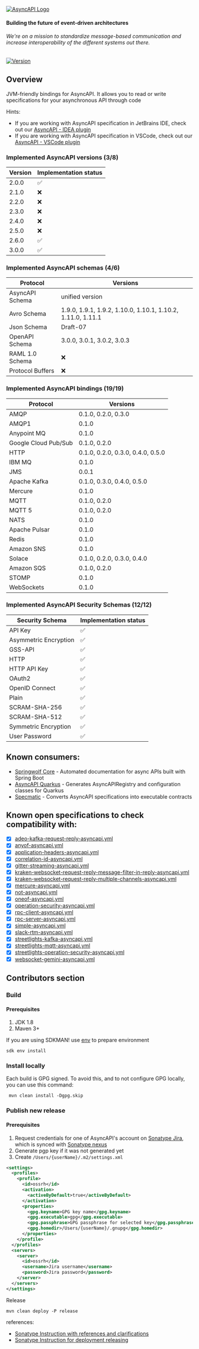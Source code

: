 [![AsyncAPI Logo](./assets/logo.png)](https://www.asyncapi.com)

<h4 align="left">Building the future of event-driven architectures</h4>
<h6 align="left">We're on a mission to standardize message-based communication and increase interoperability of the different systems out there.</h6>

[![Version](https://img.shields.io/maven-central/v/com.asyncapi/asyncapi-core?logo=apache-maven)](https://central.sonatype.com/artifact/com.asyncapi/asyncapi-core/1.0.0-RC)

## Overview
JVM-friendly bindings for AsyncAPI. It allows you to read or write specifications for your asynchronous API  through code

Hints:
- If you are working with AsyncAPI specification in JetBrains IDE, check out our [AsyncAPI - IDEA plugin](https://github.com/asyncapi/jasyncapi-idea-plugin)
- If you are working with AsyncAPI specification in VSCode, check out our [AsyncAPI - VSCode plugin](https://github.com/asyncapi/vs-asyncapi-preview)

### Implemented AsyncAPI versions (3/8)

| Version | Implementation status |
|---------|-----------------------|
| 2.0.0   | ✅                     |
| 2.1.0   | ❌                     |
| 2.2.0   | ❌                     |
| 2.3.0   | ❌                     |
| 2.4.0   | ❌                     |
| 2.5.0   | ❌                     |
| 2.6.0   | ✅                     |
| 3.0.0   | ✅                     |

### Implemented AsyncAPI schemas (4/6)

| Protocol         | Versions                                                    |
|------------------|-------------------------------------------------------------|
| AsyncAPI Schema  | unified version                                             |
| Avro Schema      | 1.9.0, 1.9.1, 1.9.2, 1.10.0, 1.10.1, 1.10.2, 1.11.0, 1.11.1 |
| Json Schema      | Draft-07                                                    |
| OpenAPI Schema   | 3.0.0, 3.0.1, 3.0.2, 3.0.3                                  |
| RAML 1.0 Schema  | ❌                                                           |
| Protocol Buffers | ❌                                                           |

### Implemented AsyncAPI bindings (19/19)

| Protocol             | Versions                          |
|----------------------|-----------------------------------|
| AMQP                 | 0.1.0, 0.2.0, 0.3.0               |
| AMQP1                | 0.1.0                             |
| Anypoint MQ          | 0.1.0                             |
| Google Cloud Pub/Sub | 0.1.0, 0.2.0                      |
| HTTP                 | 0.1.0, 0.2.0, 0.3.0, 0.4.0, 0.5.0 |
| IBM MQ               | 0.1.0                             |
| JMS                  | 0.0.1                             |
| Apache Kafka         | 0.1.0, 0.3.0, 0.4.0, 0.5.0        |
| Mercure              | 0.1.0                             |
| MQTT                 | 0.1.0, 0.2.0                      |
| MQTT 5               | 0.1.0, 0.2.0                      |
| NATS                 | 0.1.0                             |
| Apache Pulsar        | 0.1.0                             |
| Redis                | 0.1.0                             |
| Amazon SNS           | 0.1.0                             |
| Solace               | 0.1.0, 0.2.0, 0.3.0, 0.4.0        |
| Amazon SQS           | 0.1.0, 0.2.0                      |
| STOMP                | 0.1.0                             |
| WebSockets           | 0.1.0                             |

### Implemented AsyncAPI Security Schemas (12/12)
| Security Schema       | Implementation status |
|-----------------------|-----------------------|
| API Key               | ✅                     |
| Asymmetric Encryption | ✅                     |
| GSS-API               | ✅                     |
| HTTP                  | ✅                     |
| HTTP API Key          | ✅                     |
| OAuth2                | ✅                     |
| OpenID Connect        | ✅                     |
| Plain                 | ✅                     |
| SCRAM-SHA-256         | ✅                     |
| SCRAM-SHA-512         | ✅                     |
| Symmetric Encryption  | ✅                     |
| User Password         | ✅                     |

## Known consumers:
- [Springwolf Core](https://github.com/springwolf/springwolf-core) - Automated documentation for async APIs built with Spring Boot
- [AsyncAPI Quarkus](https://github.com/quarkiverse/quarkus-asyncapi) - Generates AsyncAPIRegistry and configuration classes for Quarkus
- [Specmatic](https://specmatic.in) - Converts AsyncAPI specifications into executable contracts

## Known open specifications to check compatibility with:
- [x] [adeo-kafka-request-reply-asyncapi.yml](https://github.com/asyncapi/spec/blob/master/examples/adeo-kafka-request-reply-asyncapi.yml)
- [x] [anyof-asyncapi.yml](https://github.com/asyncapi/spec/blob/master/examples/anyof-asyncapi.yml)
- [x] [application-headers-asyncapi.yml](https://github.com/asyncapi/spec/blob/master/examples/application-headers-asyncapi.yml)
- [x] [correlation-id-asyncapi.yml](https://github.com/asyncapi/spec/blob/master/examples/correlation-id-asyncapi.yml)
- [x] [gitter-streaming-asyncapi.yml](https://github.com/asyncapi/spec/blob/master/examples/gitter-streaming-asyncapi.yml)
- [x] [kraken-websocket-request-reply-message-filter-in-reply-asyncapi.yml](https://github.com/asyncapi/spec/blob/master/examples/kraken-websocket-request-reply-message-filter-in-reply-asyncapi.yml)
- [x] [kraken-websocket-request-reply-multiple-channels-asyncapi.yml](https://github.com/asyncapi/spec/blob/master/examples/kraken-websocket-request-reply-multiple-channels-asyncapi.yml)
- [x] [mercure-asyncapi.yml](https://github.com/asyncapi/spec/blob/master/examples/mercure-asyncapi.yml)
- [x] [not-asyncapi.yml](https://github.com/asyncapi/spec/blob/master/examples/not-asyncapi.yml)
- [x] [oneof-asyncapi.yml](https://github.com/asyncapi/spec/blob/master/examples/oneof-asyncapi.yml)
- [x] [operation-security-asyncapi.yml](https://github.com/asyncapi/spec/blob/master/examples/operation-security-asyncapi.yml)
- [x] [rpc-client-asyncapi.yml](https://github.com/asyncapi/spec/blob/master/examples/rpc-client-asyncapi.yml)
- [x] [rpc-server-asyncapi.yml](https://github.com/asyncapi/spec/blob/master/examples/rpc-server-asyncapi.yml)
- [x] [simple-asyncapi.yml](https://github.com/asyncapi/spec/blob/master/examples/simple-asyncapi.yml)
- [x] [slack-rtm-asyncapi.yml](https://github.com/asyncapi/spec/blob/master/examples/slack-rtm-asyncapi.yml)
- [x] [streetlights-kafka-asyncapi.yml](https://github.com/asyncapi/spec/blob/master/examples/streetlights-kafka-asyncapi.yml)
- [x] [streetlights-mqtt-asyncapi.yml](https://github.com/asyncapi/spec/blob/master/examples/streetlights-mqtt-asyncapi.yml)
- [x] [streetlights-operation-security-asyncapi.yml](https://github.com/asyncapi/spec/blob/master/examples/streetlights-operation-security-asyncapi.yml)
- [x] [websocket-gemini-asyncapi.yml](https://github.com/asyncapi/spec/blob/master/examples/websocket-gemini-asyncapi.yml)

## Contributors section

### Build

#### Prerequisites
1. JDK 1.8
2. Maven 3+

If you are using SDKMAN! use [env](https://sdkman.io/usage#env) to prepare environment
```shell
sdk env install
```

### Install locally

Each build is GPG signed. To avoid this, and to not configure GPG locally, you can use this command:
```shell
 mvn clean install -Dgpg.skip
```

### Publish new release

#### Prerequisites
1. Request credentials for one of AsyncAPI's account on [Sonatype Jira](https://issues.sonatype.org), which is synced
  with [Sonatype nexus](https://oss.sonatype.org)
2. Generate pgp key if it was not generated yet
3. Create `/Users/{userName}/.m2/settings.xml`

```xml
<settings>
  <profiles>
    <profile>
      <id>ossrh</id>
      <activation>
        <activeByDefault>true</activeByDefault>
      </activation>
      <properties>
        <gpg.keyname>GPG key name</gpg.keyname>
        <gpg.executable>gpg</gpg.executable>
        <gpg.passphrase>GPG passphrase for selected key</gpg.passphrase>
        <gpg.homedir>/Users/{userName}/.gnupg</gpg.homedir>
      </properties>
    </profile>
  </profiles>
  <servers>
    <server>
      <id>ossrh</id>
      <username>Jira username</username>
      <password>Jira password</password>
    </server>
  </servers>
</settings>
```

Release
```shell
mvn clean deploy -P release 
```

references:
- [Sonatype Instruction with references and clarifications](https://central.sonatype.org/pages/apache-maven.html)
- [Sonatype Instruction for deployment releasing](https://central.sonatype.org/pages/releasing-the-deployment.html)